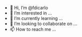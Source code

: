 - 👋 Hi, I’m @fdicarlo
- 👀 I’m interested in ...
- 🌱 I’m currently learning ...
- 💞️ I’m looking to collaborate on ...
- 📫 How to reach me ...

<!---
fdicarlo/fdicarlo is a ✨ special ✨ repository because its `README.md` (this file) appears on your GitHub profile.
You can click the Preview link to take a look at your changes.
--->

